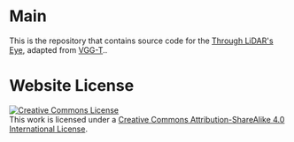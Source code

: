 # Main
This is the repository that contains source code for the [Through LiDAR's Eye](https://github.com/fz-rit/through-the-lidars-eye), adapted from <a rel="license" href="https://vgg-t.github.io">VGG-T</a>..

# Website License
<a rel="license" href="http://creativecommons.org/licenses/by-sa/4.0/"><img alt="Creative Commons License" style="border-width:0" src="https://i.creativecommons.org/l/by-sa/4.0/88x31.png" /></a><br />This work is licensed under a <a rel="license" href="http://creativecommons.org/licenses/by-sa/4.0/">Creative Commons Attribution-ShareAlike 4.0 International License</a>.